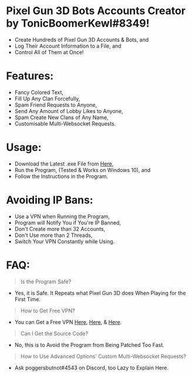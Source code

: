 # Pixel Gun 3D Bots Accounts Creator by TonicBoomerKewl#8349!
- Create Hundreds of Pixel Gun 3D Accounts & Bots, and
- Log Their Account Information to a File, and
- Control All of Them at Once!

# Features:
- Fancy Colored Text,
- Fill Up Any Clan Forcefully,
- Spam Friend Requests to Anyone,
- Send Any Amount of Lobby Likes to Anyone,
- Spam Create New Clans of Any Name,
- Customisable Multi-Websocket Requests.

# Usage:
- Download the Latest .exe File from [Here](https://github.com/TonicBoomerKewl/pg3d-bots-accounts-creator/releases/latest),
- Run the Program, (Tested & Works on Windows 10), and
- Follow the Instructions in the Program.

# Avoiding IP Bans:
- Use a VPN when Running the Program,
- Program will Notify You if You're IP Banned,
- Don't Create more than 32 Accounts,
- Don't Use more than 2 Threads,
- Switch Your VPN Constantly while Using.

# FAQ:
> Is the Program Safe?
- Yes, it is Safe. It Repeats what Pixel Gun 3D does When Playing for the First Time.
> How to Get Free VPN?
- You can Get a Free VPN [Here](https://www.vpnbook.com/freevpn), [Here](https://www.vpngate.net/), & [Here](https://openvpn.net/download-open-vpn/).
> Can I Get the Source Code?
- No, this is to Avoid the Program from Being Patched Too Fast.
> How to Use Advanced Options' Custom Multi-Websocket Requests?
- Ask poggersbutnot#4543 on Discord, too Lazy to Explain Here.
